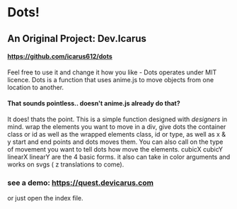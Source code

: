 # Dots!
## An Original Project: Dev.Icarus
#### https://github.com/icarus612/dots

Feel free to use it and change it how you like - Dots operates under MIT licence. Dots is a function that uses anime.js to move objects from one location to another. 

#### That sounds pointless.. doesn't anime.js already do that? 

It does! thats the point. This is a simple function designed with *designers* in mind. wrap the elements you want to move in a div, give dots the container class or id as well as the wrapped elements class, id or type, as well as x & y start and end points and dots moves them. You can also call on the type of movement you want to tell dots how move the elements. cubicX cubicY linearX linearY are the 4 basic forms. it also can take in color arguments and works on svgs ( z translations to come).

### see a demo: https://quest.devicarus.com
or just open the index file.
